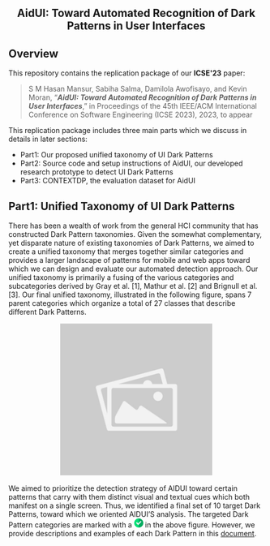<h2 align="center"> AidUI: Toward Automated Recognition of Dark Patterns in User Interfaces </h2>

## Overview
This repository contains the replication package of our **ICSE'23** paper:
> S M Hasan Mansur, Sabiha Salma, Damilola Awofisayo, and Kevin Moran, “_**AidUI: Toward Automated Recognition of Dark Patterns in User Interfaces**_,” in Proceedings of the 45th IEEE/ACM International Conference on Software Engineering (ICSE 2023), 2023, to appear

This replication package includes three main parts which we discuss in details in later sections: 
- Part1: Our proposed unified taxonomy of UI Dark Patterns 
- Part2: Source code and setup instructions of AidUI, our developed research prototype to detect UI Dark Patterns
- Part3: CONTEXTDP, the evaluation dataset for AidUI

## Part1: Unified Taxonomy of UI Dark Patterns
There has been a wealth of work from the general HCI community that has constructed Dark Pattern taxonomies. Given the somewhat complementary, yet disparate nature of existing taxonomies of Dark Patterns, we aimed to create a unified taxonomy that merges together similar categories and provides a larger landscape of patterns for mobile and web apps toward which we can design and evaluate our automated detection approach. Our unified taxonomy is primarily a fusing of the various categories and subcategories derived by Gray et al. [1], Mathur et al. [2] and Brignull et al. [3]. Our final unified taxonomy, illustrated in the following figure, spans 7 parent categories which organize a total of 27 classes that describe different Dark Patterns.

<p align="center"> <img src="docs_images/test.jpg" width="300"></p>

We aimed to prioritize the detection strategy of AIDUI toward certain patterns that carry with them distinct visual and textual cues which both manifest on a single screen. Thus, we identified a final set of 10 target Dark Patterns, toward which we oriented AIDUI’S analysis. The targeted Dark Pattern categories are marked with a <img src="docs_images/check.png" width="18"> in the above figure. However, we provide descriptions and examples of each Dark Pattern in this [document](docs_images/dp_taxonomy.pdf).



<!-- # AidUI (Automatically Identifying Dark Patterns in UI)
This is the repository of project AidUI.
- List of examples and patterns for different DP categories: https://docs.google.com/spreadsheets/d/1Sgu1o4aSdxa9QMJCU8yNJtVo0X7A8zRf/edit?usp=sharing&ouid=104998694462888676969&rtpof=true&sd=true
- AidUI implementation source code: https://anonymous.4open.science/r/AidUI-ICSE2023/
- Evaluation Dataset for AidUI: https://anonymous.4open.science/r/AidUI-ICSE2023/evaluation/evaluation_dataset/
- Visual Cue Detection Model Notebooks: https://anonymous.4open.science/r/AidUI-ICSE2023/object_detection/object_detection_frcnn_mscoco_boilerplate/
- Training dataset for Visual Cue Detection model: https://drive.google.com/file/d/1UIJIcZCAXeltrsyS63Wu55IcMLTJv3-X/view?usp=sharing


**Directory structure of AidUI major components:**
```bash
├── DLDarkPatterns
│   ├── UIED (UI area(text/non text) extraction)
|   |
│   ├── object_detetion
│   │   ├── object_detection_frcnn_mscoco_boilerplate
│   │   ├── synthetic_data_generation
|   |
│   ├── text_analysis
│   │   ├── pattern_matching
│   │   
│   ├── visual_analysis
│   │   ├── histogram_analysis
|   |
│   ├── spatial_analysis
│   │   ├── size_analysis
│   │   ├── proximity_analysis
|   |
│   ├── dp_resolver
```
 -->
